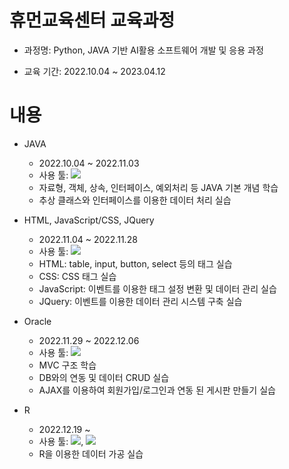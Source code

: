 # 휴먼교육센터 교육과정
- 과정명: Python, JAVA 기반 AI활용 소프트웨어 개발 및 응용 과정

- 교육 기간: 2022.10.04 ~ 2023.04.12


# 내용
- JAVA
    - 2022.10.04 ~ 2022.11.03
    - 사용 툴: <img src="https://img.shields.io/badge/Eclipse-2C2255?style=flat-badge&logo=Eclipse&logoColor=white">
    - 자료형, 객체, 상속, 인터페이스, 예외처리 등 JAVA 기본 개념 학습
    - 추상 클래스와 인터페이스를 이용한 데이터 처리 실습

- HTML, JavaScript/CSS, JQuery
    - 2022.11.04 ~ 2022.11.28
    - 사용 툴: <img src="https://img.shields.io/badge/VisualStudio-5C2D91?style=flat-badge&logo=VisualStudio&logoColor=white">
    - HTML: table, input, button, select 등의 태그 실습
    - CSS: CSS 태그 실습
    - JavaScript: 이벤트를 이용한 태그 설정 변환 및 데이터 관리 실습
    - JQuery: 이벤트를 이용한 데이터 관리 시스템 구축 실습

- Oracle
    - 2022.11.29 ~ 2022.12.06
    - 사용 툴: <img src="https://img.shields.io/badge/Oracle-F80000?style=flat-badge&logo=oracle&logoColor=white">
    - MVC 구조 학습
    - DB와의 연동 및 데이터 CRUD 실습
    - AJAX를 이용하여 회원가입/로그인과 연동 된 게시판 만들기 실습

- R
    - 2022.12.19 ~
    - 사용 툴: <img src="https://img.shields.io/badge/R-276DC3?style=flat-badge&logo=R&logoColor=white">, <img src="https://img.shields.io/badge/Github-181717?style=flat-badge&logo=Github&logoColor=white">
    - R을 이용한 데이터 가공 실습
